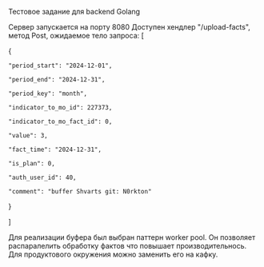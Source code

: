 Тестовое задание для backend Golang

Сервер запускается на порту 8080
Доступен хендлер "/upload-facts", метод Post, ожидаемое тело запроса:
[

  {
  
    "period_start": "2024-12-01",
    
    "period_end": "2024-12-31",
    
    "period_key": "month",
    
    "indicator_to_mo_id": 227373,
    
    "indicator_to_mo_fact_id": 0,
    
    "value": 3,
    
    "fact_time": "2024-12-31",
    
    "is_plan": 0,
    
    "auth_user_id": 40,
    
    "comment": "buffer Shvarts git: N0rkton"
    
  }
  
]



Для реализации буфера был выбран паттерн worker pool. Он позволяет распаралелить обработку фактов что повышает производительнось. 
Для продуктового окружения можно заменить его на кафку. 

